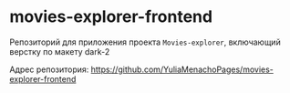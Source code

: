 # movies-explorer-frontend

Репозиторий для приложения проекта `Movies-explorer`, включающий верстку по макету dark-2

Адрес репозитория: https://github.com/YuliaMenachoPages/movies-explorer-frontend



